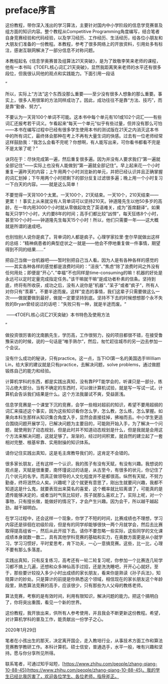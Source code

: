 # preface序言

这份教程，带你深入浅出的学习算法，主要针对国内中小学阶段的信息学竞赛普及组方面的知识内容。整个教程从Competitive Programming角度编写，结合笔者自身竞赛经验和代码经验，以及学习经历、工作经历、生活经历，给各位小朋友和大朋友们准备的一份教程。本教程，参考了很多网络上的开放资料，引用处多有标注，感谢互联网解决了一部分信息不对称问题。

本教程起名《信息学奥赛普及组算法21天突破》，是为了致敬李笑来老师的课程，他有一本书叫《TOEFL核心词汇21天突破》，显然我距离笑来老师的水平还有很多段位，但我很认同他的观点和实践能力。下面引用一段话

“

​		所以，实际上“方法”这个东西没那么重要——至少没有很多人想象的那么重要。事实上，很多人用很笨的方法同样成功了。因此，成功往往不是靠“方法、技巧”，而是靠“勤奋、努力”。

​		不要认为一天背100个单词不可能。这本书中每个单元有101或102个词汇——有些词汇还报考若干词义。乍看起来“每天一个单元”似乎有些过量，但并没有那么可怕——本书在编写过程中已经有很多学生使用本书的测试版在21天之内消灭这本书中的所有词汇，最终体会那种在考上不再有大量生词的快感。过去有一位老师经常这样鼓励我：“我怎么会看不完呢？你想啊，有人能写出来，可你看书都看不完是不是太笨了呢？”

​		诀窍在于：尽快完成第一遍，然后重复很多遍。因为并没有人要求我们“第一遍就全部记住”——实际上也没有人能做到“第一遍就全部记住”。早上起来花一个小时重复一遍昨天的内容；上午用两个小时浏览新的单元，并把已经认识并且正确掌握的词汇划掉；下午用两个小时把剩下的部分反复过滤很多遍；晚上用一个小时复习一下白天的内容。——就是这么简单！

​		不要觉得一天背100个太累。一天100个，21天结束。一天10个，210天结束——更累！！事实上从来就没有人背单词可以坚持210天。钟道隆先生以他50多岁的高龄，在一年内用3000个小时就从零做起攻克了英语难关，成为”首席翻译“。如果每天只学1个小时，大约要8年的时间；高手们都比较”凶悍“，每天狂练8个小时，甚至10个小时——钟道隆先生每天15个小时！所以，他们只需要一年——这大概就是所谓的速成吧。

​		也别怕别人说你是疯了。背单词的人都是疯子。心理学家拉里·奎尔早就做出这样的总结：”精神病患者的典型症状之一就是——他会不停地重复做一件事情，期望得到不同的结果......“

​		把自己当做一台机器吧——暂时别把自己当人看。因为人是有各种各样的感觉的——其实各种各样的感觉都是浪费时间的：”沮丧“、”焦虑“除了浪费时间之外没有任何用处；即便是”开心“、”幸福“不也同样是time-consuming的嘛！机器的好处是永远可以定时定量完成指定任务。”该干嘛就干嘛“是成功者朴素的信条。坚持到底，终将有所收获，成功之后，没有人说你是”机器“、”呆子“或者”疯子“，所有人对你只有”羡慕“。不要半途而废。这样”变态的事情，我们这辈子只需要做这么一次——做就要做到最好，做就一定要坚持到底。坚持不下去的时候想想那个永不失败的Bryan曾经说过的话吧：”失败只有一种，就是半途而废。“

​	                                                                        	——《TOEFL核心词汇21天突破》本书特色及使用方法

”

做投资很厉害的沈南鹏先生，学历高，工作很努力，投的项目都很不错，在接受鲁豫采访的时候，说的一句话是”唯手熟尔“，然后，匆忙赶往城市的另一边去参加一个会议。

没有什么成功的秘诀，只有practice。这一点，当下IOI第一名的美国选手William Lin，给大家的建议就是只有practice，去解决问题，solve problems，通过做题锻炼自己的能力和经验。

计算机学科的东西，都是实践出真知，没有靠PPT能学会的，听课只是一部分，练习占绝大部分。当有不确定的东西时，可以做计算机试验，就是写一写试一试，计算机会告诉我们结果是什么。这个方法我屡试不爽，受益匪浅。

信息学竞赛是一个课堂下沉的竞赛，会学一些相对超前的知识，希望不要用超纲的词汇来描述这个事实，因为这些知识看你怎么学，怎么教，怎么练，怎么掌握。如果向本科生那样从知识集合角度入手，显然会直接挂掉，拂袖而去。中小学生更适合围绕问题开展学习，已解决问题为主要目的，可能刚开始入手，为了解决一个问题，就使用到了动态规划，但是此时并不知道动态规划是什么，但是我就是会用这个方法来解决问题，这就足够了。渐渐的，经过时间积累，就自然的建立起了一套相对完整、根基牢靠、实用耐操的知识体系。

请你记住实践出真知，这是毛主席教导我们的，这肯定不会错的。

很多家长朋友，还有这样一个认识，我的孩子有没有天赋，有没有兴趣。我想说的观点是，天赋是很重要，南怀瑾说过的话是，从古至今，有很多的状元，你记住了几个状元的名字。而真正做领导的人文化程度并不是都很高。纵然有天赋，不努力勤奋，终将泯然众人矣。兴趣呢？这个就更有意思了，刚出生就要问兴趣，我都不知道这是什么鬼，就要表现出来莫名的喜爱，这个概率就比较离谱了，可能真的是遗传能够决定的，或者当时气氛比较好，孩子就那么喜欢上了。实际上呢，对一个事物，只有擅长做，能做好的情况下，才会产生兴趣。因为会干，所以越干越起劲，越干越明白。

在学习过程中，还会这样一个现象，你学了不短的时间，比赛成绩也不理想，学习内容还是徘徊在初级阶段，但是有的同学却能够很快一两个月就学会，然后去比赛取得提高组省一，然后从此开挂下去。请你不要忽略一些实际，这些同学的文化课成绩本身就数一数二，具有其他学科竞赛的基础和实力，在奥数方面更是从小就学习，学习习惯好，平时爱思考，肯下功夫，一心一意搞竞赛。这些，比一比，心理不要有那么多落差。

实践出真知，只有反复练习，高考还有一轮二轮复习呢，你参加一个比赛连几轮学习都不搞上几遍，还想和众多神仙高手过招，还是洗洗睡吧，开开心心就好。至于，那些要计较投入多少小时出成绩的家长朋友，看来你是熟读《孙子兵法》，知晓算计的妙处。只是算计的前提是你熟悉这个领域，相信现在的家长朋友这个年龄段里，熟悉算法竞赛的高手，应该很少，只有那些为人父母的教练老师。

算法竞赛，考察的是有效时间，利用有限知识，解决问题的能力。把这个搞明白了，你将突出重围，看见一个新的世界。

这份教程，我开放出来，供所有人参考使用，并且我会不断更新这份教程。希望，对计算机学科的普及工作，能贡献出一份学子之心。

2020年1月29日



笔者在小孩出生的那天，决定离开国企，走入教培行业，从事技术方面工作和算法竞赛教学教研工作。本科计算机、硕士信安，普通选手，水平一般，唯有兴趣和坚持。愿与你分享所见所得。



联系笔者，可通过知乎站短，[https://www.zhihu.com/people/zhang-qiang-10-88-45](https://www.zhihu.com/people/zhang-qiang-10-88-45)。我的学生已经比我厉害了，欢迎各位学生、各位老师，指导斧正。